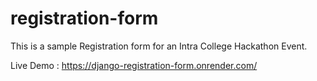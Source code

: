 # registration-form
This is a sample Registration form for an Intra College Hackathon Event.

Live Demo : https://django-registration-form.onrender.com/
